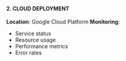 #### 2. CLOUD DEPLOYMENT
**Location**: Google Cloud Platform
**Monitoring**:
- Service status
- Resource usage
- Performance metrics
- Error rates

